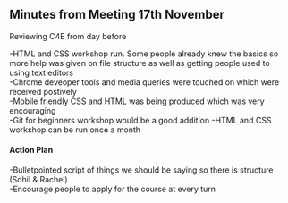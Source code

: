 ## Minutes from Meeting 17th November

Reviewing C4E from day before

-HTML and CSS workshop run. Some people already knew the basics so more help was given on file structure as well as getting people used to using text editors   
-Chrome deveoper tools and media queries were touched on which were received postively  
-Mobile friendly CSS and HTML was being produced which was very encouraging  
-Git for beginners workshop would be a good addition
-HTML and CSS workshop can be run once a month   

#### Action Plan

-Bulletpointed script of things we should  be saying so there is structure  (Sohil & Rachel)  
-Encourage people to apply for the course at every turn  
